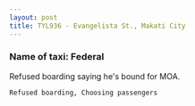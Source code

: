 ```yaml
---
layout: post
title: TYL936 - Evangelista St., Makati City
---
```


### Name of taxi: Federal

Refused boarding saying he's bound for MOA.

```Refused boarding, Choosing passengers```
